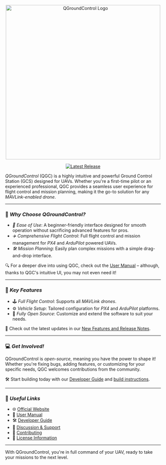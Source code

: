
<p align="center">
  <img src="https://raw.githubusercontent.com/Dronecode/UX-Design/35d8148a8a0559cd4bcf50bfa2c94614983cce91/QGC/Branding/Deliverables/QGC_RGB_Logo_Horizontal_Positive_PREFERRED/QGC_RGB_Logo_Horizontal_Positive_PREFERRED.svg" alt="QGroundControl Logo" width="500">
</p>

<p align="center">
  <a href="https://github.com/mavlink/QGroundControl/releases">
    <img src="https://img.shields.io/github/release/mavlink/QGroundControl.svg" alt="Latest Release">
  </a>
</p>

*QGroundControl* (QGC) is a highly intuitive and powerful Ground Control Station (GCS) designed for UAVs. Whether you're a first-time pilot or an experienced professional, QGC provides a seamless user experience for flight control and mission planning, making it the go-to solution for any *MAVLink-enabled drone*.

---

### 🌟 *Why Choose QGroundControl?*

- *🚀 Ease of Use*: A beginner-friendly interface designed for smooth operation without sacrificing advanced features for pros.
- *✈️ Comprehensive Flight Control*: Full flight control and mission management for *PX4* and *ArduPilot* powered UAVs.
- *🛠️ Mission Planning*: Easily plan complex missions with a simple drag-and-drop interface.

🔍 For a deeper dive into using QGC, check out the [User Manual](https://docs.qgroundcontrol.com/en/) – although, thanks to QGC's intuitive UI, you may not even need it!


---

### 🚁 *Key Features*

- 🕹️ *Full Flight Control*: Supports all *MAVLink drones*.
- ⚙️ *Vehicle Setup*: Tailored configuration for *PX4* and *ArduPilot* platforms.
- 🔧 *Fully Open Source*: Customize and extend the software to suit your needs.

🎯 Check out the latest updates in our [New Features and Release Notes](https://github.com/mavlink/qgroundcontrol/blob/master/ChangeLog.md).

---

### 💻 *Get Involved!*

QGroundControl is *open-source*, meaning you have the power to shape it! Whether you're fixing bugs, adding features, or customizing for your specific needs, QGC welcomes contributions from the community.

🛠️ Start building today with our [Developer Guide](https://dev.qgroundcontrol.com/en/) and [build instructions](https://dev.qgroundcontrol.com/en/getting_started/).

---

### 🔗 *Useful Links*

- 🌐 [Official Website](http://qgroundcontrol.com)
- 📘 [User Manual](https://docs.qgroundcontrol.com/en/)
- 🛠️ [Developer Guide](https://dev.qgroundcontrol.com/en/)
- 💬 [Discussion & Support](https://docs.qgroundcontrol.com/en/Support/Support.html)
- 🤝 [Contributing](https://dev.qgroundcontrol.com/en/contribute/)
- 📜 [License Information](https://github.com/mavlink/qgroundcontrol/blob/master/.github/COPYING.md)

---

With QGroundControl, you're in full command of your UAV, ready to take your missions to the next level.
